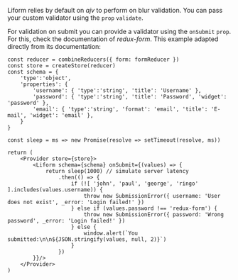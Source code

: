 Liform relies by default on *ajv* to perform on blur validation. You can pass your custom validator using the `prop` `validate`.

For validation on submit you can provide a validator using the `onSubmit` `prop`. For this, check the documentation of *redux-form*. This example adapted directly from its documentation:

```
const reducer = combineReducers({ form: formReducer })
const store = createStore(reducer)
const schema = {
    'type':'object',
    'properties': {
        'username': { 'type':'string', 'title': 'Username' },
        'password': { 'type':'string', 'title': 'Password', 'widget': 'password' },
        'email': { 'type':'string', 'format': 'email', 'title': 'E-mail', 'widget': 'email' },
    }
}

const sleep = ms => new Promise(resolve => setTimeout(resolve, ms))

return (
    <Provider store={store}>
        <Liform schema={schema} onSubmit={(values) => {
            return sleep(1000) // simulate server latency
                .then(() => {
                    if (![ 'john', 'paul', 'george', 'ringo' ].includes(values.username)) {
                        throw new SubmissionError({ username: 'User does not exist', _error: 'Login failed!' })
                    } else if (values.password !== 'redux-form') {
                        throw new SubmissionError({ password: 'Wrong password', _error: 'Login failed!' })
                    } else {
                        window.alert(`You submitted:\n\n${JSON.stringify(values, null, 2)}`)
                    }
                })
        }}/>
    </Provider>
)
```
